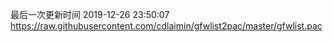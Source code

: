 最后一次更新时间 2019-12-26 23:50:07
https://raw.githubusercontent.com/cdlaimin/gfwlist2pac/master/gfwlist.pac

